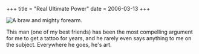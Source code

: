 +++
title = "Real Ultimate Power"
date = 2006-03-13
+++

![A braw and mighty forearm.](http://www.aphoenix.ca/photoblog/photos/RealUltimatePower.jpg)

This man (one of my best friends) has been the most compelling argument for me to get a tattoo for years, and he rarely even says anything to me on the subject. Everywhere he goes, he's art.
